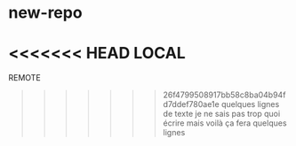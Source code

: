 # new-repo
<<<<<<< HEAD
LOCAL
=======
REMOTE
>>>>>>> 26f4799508917bb58c8ba04b94fd7ddef780ae1e
quelques lignes de texte 
je ne sais pas trop quoi écrire
mais voilà ça fera quelques lignes
